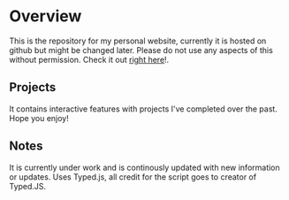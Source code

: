 # Overview
This is the repository for my personal website, currently it is hosted on github but might be changed later. Please do not use any aspects of this without permission.
Check it out [right here](https://ajaybirrandhawa.github.io)!.

## Projects
It contains interactive features with projects I've completed over the past. Hope you enjoy!
## Notes
It is currently under work and is continously updated with new information or updates.
Uses Typed.js, all credit for the script goes to creator of Typed.JS.
